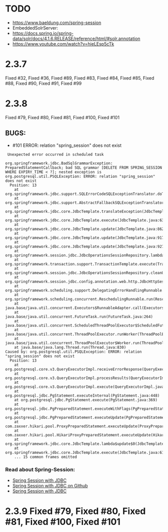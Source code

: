 # TODO 

* https://www.baeldung.com/spring-session
* EmbeddedSolrServer:
* https://docs.spring.io/spring-data/solr/docs/4.1.6.RELEASE/reference/html/#solr.annotation
* https://www.youtube.com/watch?v=hieLEsp5cTk


# 2.3.7
Fixed #32, Fixed #36,  Fixed #89, Fixed #83, Fixed #84, Fixed #85, Fixed #88, Fixed #90, Fixed #91, Fixed #99


# 2.3.8
Fixed #79, Fixed #80, Fixed #81, Fixed #100, Fixed #101


## BUGS:
*  #101 ERROR: relation "spring_session" does not exist

````
 Unexpected error occurred in scheduled task

org.springframework.jdbc.BadSqlGrammarException: PreparedStatementCallback; bad SQL grammar [DELETE FROM SPRING_SESSION WHERE EXPIRY_TIME < ?]; nested exception is org.postgresql.util.PSQLException: ERROR: relation "spring_session" does not exist
  Position: 13
	at org.springframework.jdbc.support.SQLErrorCodeSQLExceptionTranslator.doTranslate(SQLErrorCodeSQLExceptionTranslator.java:235)
	at org.springframework.jdbc.support.AbstractFallbackSQLExceptionTranslator.translate(AbstractFallbackSQLExceptionTranslator.java:72)
	at org.springframework.jdbc.core.JdbcTemplate.translateException(JdbcTemplate.java:1443)
	at org.springframework.jdbc.core.JdbcTemplate.execute(JdbcTemplate.java:633)
	at org.springframework.jdbc.core.JdbcTemplate.update(JdbcTemplate.java:862)
	at org.springframework.jdbc.core.JdbcTemplate.update(JdbcTemplate.java:917)
	at org.springframework.jdbc.core.JdbcTemplate.update(JdbcTemplate.java:927)
	at org.springframework.session.jdbc.JdbcOperationsSessionRepository.lambda$cleanUpExpiredSessions$7(JdbcOperationsSessionRepository.java:616)
	at org.springframework.transaction.support.TransactionTemplate.execute(TransactionTemplate.java:140)
	at org.springframework.session.jdbc.JdbcOperationsSessionRepository.cleanUpExpiredSessions(JdbcOperationsSessionRepository.java:615)
	at org.springframework.session.jdbc.config.annotation.web.http.JdbcHttpSessionConfiguration.lambda$configureTasks$0(JdbcHttpSessionConfiguration.java:213)
	at org.springframework.scheduling.support.DelegatingErrorHandlingRunnable.run(DelegatingErrorHandlingRunnable.java:54)
	at org.springframework.scheduling.concurrent.ReschedulingRunnable.run(ReschedulingRunnable.java:93)
	at java.base/java.util.concurrent.Executors$RunnableAdapter.call(Executors.java:515)
	at java.base/java.util.concurrent.FutureTask.run(FutureTask.java:264)
	at java.base/java.util.concurrent.ScheduledThreadPoolExecutor$ScheduledFutureTask.run(ScheduledThreadPoolExecutor.java:304)
	at java.base/java.util.concurrent.ThreadPoolExecutor.runWorker(ThreadPoolExecutor.java:1128)
	at java.base/java.util.concurrent.ThreadPoolExecutor$Worker.run(ThreadPoolExecutor.java:628)
	at java.base/java.lang.Thread.run(Thread.java:830)
Caused by: org.postgresql.util.PSQLException: ERROR: relation "spring_session" does not exist
  Position: 13
	at org.postgresql.core.v3.QueryExecutorImpl.receiveErrorResponse(QueryExecutorImpl.java:2578)
	at org.postgresql.core.v3.QueryExecutorImpl.processResults(QueryExecutorImpl.java:2313)
	at org.postgresql.core.v3.QueryExecutorImpl.execute(QueryExecutorImpl.java:331)
	at org.postgresql.jdbc.PgStatement.executeInternal(PgStatement.java:448)
	at org.postgresql.jdbc.PgStatement.execute(PgStatement.java:369)
	at org.postgresql.jdbc.PgPreparedStatement.executeWithFlags(PgPreparedStatement.java:159)
	at org.postgresql.jdbc.PgPreparedStatement.executeUpdate(PgPreparedStatement.java:125)
	at com.zaxxer.hikari.pool.ProxyPreparedStatement.executeUpdate(ProxyPreparedStatement.java:61)
	at com.zaxxer.hikari.pool.HikariProxyPreparedStatement.executeUpdate(HikariProxyPreparedStatement.java)
	at org.springframework.jdbc.core.JdbcTemplate.lambda$update$0(JdbcTemplate.java:867)
	at org.springframework.jdbc.core.JdbcTemplate.execute(JdbcTemplate.java:617)
	... 15 common frames omitted

````

### Read about Spring-Session:
* [Spring Session with JDBC](https://www.baeldung.com/spring-session-jdbc)
* [Spring Session with JDBC on Github](https://github.com/eugenp/tutorials/tree/master/spring-session/spring-session-jdbc)
* [Spring Session with JDBC](https://www.javadevjournal.com/spring/spring-session-with-jdbc/)

# 2.3.9 Fixed #79, Fixed #80, Fixed #81, Fixed #100, Fixed #101
